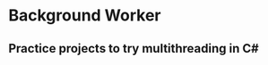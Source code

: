 Background Worker
=================

Practice projects to try multithreading in C#
----------------
